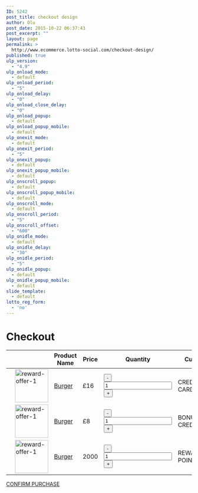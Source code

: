```yaml
---
ID: 5242
post_title: checkout design
author: Olu
post_date: 2015-10-22 06:37:43
post_excerpt: ""
layout: page
permalink: >
  http://www.ecommerce.lotto-social.com/checkout-design/
published: true
ulp_version:
  - "4.9"
ulp_onload_mode:
  - default
ulp_onload_period:
  - "5"
ulp_onload_delay:
  - "0"
ulp_onload_close_delay:
  - "0"
ulp_onload_popup:
  - default
ulp_onload_popup_mobile:
  - default
ulp_onexit_mode:
  - default
ulp_onexit_period:
  - "5"
ulp_onexit_popup:
  - default
ulp_onexit_popup_mobile:
  - default
ulp_onscroll_popup:
  - default
ulp_onscroll_popup_mobile:
  - default
ulp_onscroll_mode:
  - default
ulp_onscroll_period:
  - "5"
ulp_onscroll_offset:
  - "600"
ulp_onidle_mode:
  - default
ulp_onidle_delay:
  - "30"
ulp_onidle_period:
  - "5"
ulp_onidle_popup:
  - default
ulp_onidle_popup_mobile:
  - default
slide_template:
  - default
lotto_reg_form:
  - 'no'
---
```

<div class="woocommerce mtb40" id="yith-wcwl-form">
<h1>Checkout</h1>
  <table class="shop_table cart wishlist_table" cellspacing="0">
    <thead>
      <tr>
        <th class="product-remove"></th>
        <th class="product-thumbnail"></th>
        <th class="product-name-price"> <span class="nobr">Product Name</span> </th>
        <th class="product-price"> <span class="nobr"> Price </span> </th>
        <th class="product-quantity">Quantity</th>
        <th class="product-stock-stauts"> <span class="nobr"> Currency </span> </th>
      </tr>
    </thead>
    <tbody>
      <tr>
        <td class="product-remove"><div> <a href="#" class="remove remove_from_wishlist" title="Remove this product"><span class="remove fa fa-times"></span></a> </div></td>
        <td class="product-thumbnail"><a href="http://www.ecommerce.lotto-social.com/product/burger/"> <img width="90" height="90" src="http://www.ecommerce.lotto-social.com/wp-content/uploads/reward-offer-11-90x90.jpg" class="attachment-shop_thumbnail wp-post-image" alt="reward-offer-1"> </a></td>
        <td class="product-name-price"><a href="http://www.ecommerce.lotto-social.com/product/burger/">Burger</a></td>
        <td class="product-price"><span class="amount">£16</span></td>
        <td class="product-quantity"><div class="quantity buttons_added">
            <input type="button" value="-" class="minus">
            <input type="number" step="1" title="Qty" value="1" class="input-text qty text" size="4">
            <input type="button" value="+" class="plus">
          </div></td>
        <td class="product-stock-status"><span class="greencolor">CREDIT/DEBIT CARD</span></td>
      </tr>
      <tr>
        <td class="product-remove"><div> <a href="#" class="remove remove_from_wishlist" title="Remove this product"><span class="remove fa fa-times"></span></a> </div></td>
        <td class="product-thumbnail"><a href="http://www.ecommerce.lotto-social.com/product/burger/"> <img width="90" height="90" src="http://www.ecommerce.lotto-social.com/wp-content/uploads/reward-offer-11-90x90.jpg" class="attachment-shop_thumbnail wp-post-image" alt="reward-offer-1"> </a></td>
        <td class="product-name-price"><a href="http://www.ecommerce.lotto-social.com/product/burger/">Burger</a></td>
        <td class="product-price"><span class="amount">£8</span></td>
        <td class="product-quantity"><div class="quantity buttons_added">
            <input type="button" value="-" class="minus">
            <input type="number" step="1" title="Qty" value="1" class="input-text qty text" size="4">
            <input type="button" value="+" class="plus">
          </div></td>
        <td class="product-stock-status"><span class="lcolor2">BONUS CREDIT</span></td>
      </tr>
      <tr>
        <td class="product-remove"><div> <a href="#" class="remove remove_from_wishlist" title="Remove this product"><span class="remove fa fa-times"></span></a> </div></td>
        <td class="product-thumbnail"><a href="http://www.ecommerce.lotto-social.com/product/burger/"> <img width="90" height="90" src="http://www.ecommerce.lotto-social.com/wp-content/uploads/reward-offer-11-90x90.jpg" class="attachment-shop_thumbnail wp-post-image" alt="reward-offer-1"> </a></td>
        <td class="product-name-price"><a href="http://www.ecommerce.lotto-social.com/product/burger/">Burger</a></td>
        <td class="product-price"><span class="amount">2000</span></td>
        <td class="product-quantity"><div class="quantity buttons_added">
            <input type="button" value="-" class="minus">
            <input type="number" step="1" title="Qty" value="1" class="input-text qty text" size="4">
            <input type="button" value="+" class="plus">
          </div></td>
        <td class="product-stock-status"><span class="ecolor">REWARDS POINTS</span></td>
      </tr>
    </tbody>
  </table>
  <div class="col-sm-4 col-sm-offset-8"> <a href="#" class="add_to_cart_button btn btn-alternative product_type_simple">CONFIRM PURCHASE</a> </div>
</div>

